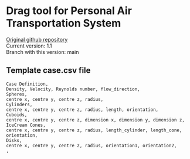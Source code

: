 # Drag tool for Personal Air Transportation System
[Original github repository](https://github.com/spockele/drag-tool)\
Current version: 1.1\
Branch with this version: main

## Template case.csv file
```
Case Definition,
Density, Velocity, Reynolds number, flow_direction,
Spheres,
centre x, centre y, centre z, radius,
Cylinders,
centre x, centre y, centre z, radius, length, orientation,
Cuboids,
centre x, centre y, centre z, dimension x, dimension y, dimension z,
IceCream Cones,
centre x, centre y, centre z, radius, length_cylinder, length_cone, orientation,
Disks,
centre x, centre y, centre z, radius, orientation1, orientation2,
,

```

